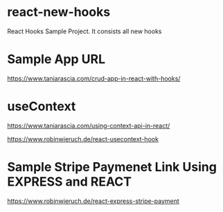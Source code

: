 # react-new-hooks
React Hooks Sample Project. It consists all new hooks

# Sample App URL
https://www.taniarascia.com/crud-app-in-react-with-hooks/

# useContext
https://www.taniarascia.com/using-context-api-in-react/


https://www.robinwieruch.de/react-usecontext-hook

# Sample Stripe Paymenet Link Using EXPRESS and REACT

https://www.robinwieruch.de/react-express-stripe-payment
